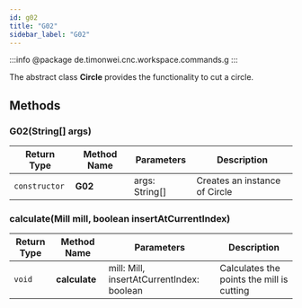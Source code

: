 ```yaml
---
id: g02
title: "G02"
sidebar_label: "G02"
---
```


:::info
@package de.timonwei.cnc.workspace.commands.g
:::

The abstract class **Circle** provides the functionality to cut a circle.


## Methods

### G02(String[] args)
| Return Type   | Method Name   | Parameters  | Description    |
| ------------- | ------------- | ----------- | -------------- |
| `constructor`       | **G02**      |       args: String[]      | Creates an instance of Circle |

### calculate(Mill mill, boolean insertAtCurrentIndex)
| Return Type   | Method Name   | Parameters  | Description    |
| ------------- | ------------- | ----------- | -------------- |
| `void`       | **calculate**      |       mill: Mill, insertAtCurrentIndex: boolean      | Calculates the points the mill is cutting |